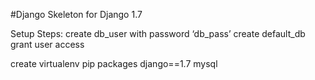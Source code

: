 #Django Skeleton for Django 1.7

Setup Steps:
create db_user with password ‘db_pass’
create default_db
grant user access

create virtualenv
pip packages
django==1.7
mysql
